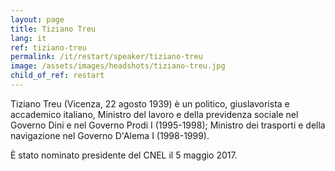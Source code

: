 ```yaml
---
layout: page
title: Tiziano Treu
lang: it
ref: tiziano-treu
permalink: /it/restart/speaker/tiziano-treu
image: /assets/images/headshots/tiziano-treu.jpg
child_of_ref: restart
---
```


Tiziano Treu (Vicenza, 22 agosto 1939) è un politico, giuslavorista e accademico italiano, Ministro del lavoro e della previdenza sociale nel Governo Dini e nel Governo Prodi I (1995-1998); Ministro dei trasporti e della navigazione nel Governo D'Alema I (1998-1999).

È stato nominato presidente del CNEL il 5 maggio 2017.
